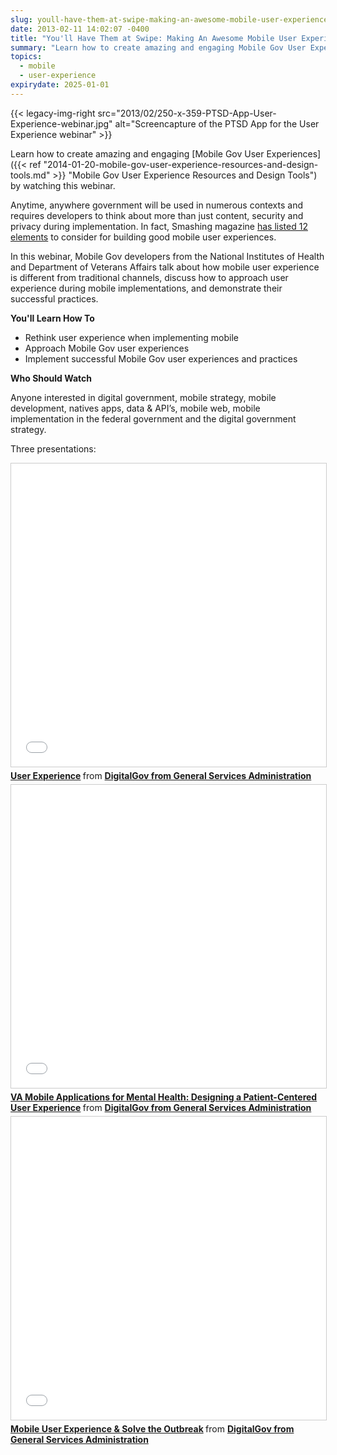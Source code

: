 ```yaml
---
slug: youll-have-them-at-swipe-making-an-awesome-mobile-user-experience-webinar
date: 2013-02-11 14:02:07 -0400
title: "You'll Have Them at Swipe: Making An Awesome Mobile User Experience Webinar"
summary: "Learn how to create amazing and engaging Mobile Gov User Experiences by watching this webinar. Anytime, anywhere government will be used in numerous contexts and requires developers to think about more than just content, security and privacy during implementation."
topics:
  - mobile
  - user-experience
expirydate: 2025-01-01
---
```


{{< legacy-img-right src="2013/02/250-x-359-PTSD-App-User-Experience-webinar.jpg" alt="Screencapture of the PTSD App for the User Experience webinar" >}}

Learn how to create amazing and engaging [Mobile Gov User Experiences]({{< ref "2014-01-20-mobile-gov-user-experience-resources-and-design-tools.md" >}} "Mobile Gov User Experience Resources and Design Tools") by watching this webinar.

Anytime, anywhere government will be used in numerous contexts and requires developers to think about more than just content, security and privacy during implementation. In fact, Smashing magazine [has listed 12 elements](http://mobile.smashingmagazine.com/2012/07/12/elements-mobile-user-experience/) to consider for building good mobile user experiences.

In this webinar, Mobile Gov developers from the National Institutes of Health and Department of Veterans Affairs talk about how mobile user experience is different from traditional channels, discuss how to approach user experience during mobile implementations, and demonstrate their successful practices.

**You'll Learn How To**

* Rethink user experience when implementing mobile
* Approach Mobile Gov user experiences
* Implement successful Mobile Gov user experiences and practices

**Who Should Watch**

Anyone interested in digital government, mobile strategy, mobile development, natives apps, data & API’s, mobile web, mobile implementation in the federal government and the digital government strategy.

Three presentations:

<iframe title="User Experience SlideShare" src="//www.slideshare.net/slideshow/embed_code/key/iV2wVHqZzvhn4R" width="595" height="485" frameborder="0" marginwidth="0" marginheight="0" scrolling="no" style="border:1px solid #CCC; border-width:1px; margin-bottom:5px; max-width: 100%;" allowfullscreen> </iframe> <div style="margin-bottom:5px"> <strong> <a href="//www.slideshare.net/DigitalGov/user-experiencedavidhale" target="_blank" alt="Slides: User experience with David Hale">User Experience</a> </strong> from <strong><a href="https://www.slideshare.net/DigitalGov" target="_blank">DigitalGov from General Services Administration</a></strong> </div>

<iframe title="VA Mobile Applications for Mental Health: Designing a Patient-Centered User Experience SlideShare" src="//www.slideshare.net/slideshow/embed_code/key/6OHLMVQm0FyOcA" width="595" height="485" frameborder="0" marginwidth="0" marginheight="0" scrolling="no" style="border:1px solid #CCC; border-width:1px; margin-bottom:5px; max-width: 100%;" allowfullscreen> </iframe> <div style="margin-bottom:5px"> <strong> <a href="//www.slideshare.net/DigitalGov/va-applicationsformentalhealth" target="_blank" alt="Slides: Designing a Patient-Centered User Experience">VA Mobile Applications for Mental Health: Designing a Patient-Centered User Experience</a> </strong> from <strong><a href="https://www.slideshare.net/DigitalGov" target="_blank">DigitalGov from General Services Administration</a></strong> </div>

<iframe title="Mobile User Experience &amp; Solve the Outbreak SlideShare" src="//www.slideshare.net/slideshow/embed_code/key/2HpcTuhtgSzV7C" width="595" height="485" frameborder="0" marginwidth="0" marginheight="0" scrolling="no" style="border:1px solid #CCC; border-width:1px; margin-bottom:5px; max-width: 100%;" allowfullscreen> </iframe> <div style="margin-bottom:5px"> <strong> <a href="//www.slideshare.net/DigitalGov/mobile-userexperiencesolveoutbreak" target="_blank">Mobile User Experience &amp; Solve the Outbreak</a> </strong> from <strong><a href="https://www.slideshare.net/DigitalGov" target="_blank">DigitalGov from General Services Administration</a></strong> </div>
